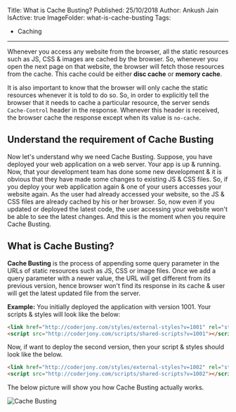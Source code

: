 Title: What is Cache Busting?
Published: 25/10/2018
Author: Ankush Jain
IsActive: true
ImageFolder: what-is-cache-busting
Tags:
  - Caching
---
Whenever you access any website from the browser, all the static resources such as JS, CSS & images are cached by the browser. So, whenever you open the next page on that website, the browser will fetch those resources from the cache. This cache could be either **disc cache** or **memory cache**.

It is also important to know that the browser will only cache the static resources whenever it is told to do so. So, in order to explicitly tell the browser that it needs to cache a particular resource, the server sends `Cache-Control` header in the response. Whenever this header is received, the browser cache the response except when its value is `no-cache`. 

## Understand the requirement of Cache Busting
Now let's understand why we need Cache Busting. Suppose, you have deployed your web application on a web server. Your app is up & running. Now, that your development team has done some new development & it is obvious that they have made some changes to existing JS & CSS files. So, if you deploy your web application again & one of your users accesses your website again. As the user had already accessed your website, so the JS & CSS files are already cached by his or her browser. So, now even if you updated or deployed the latest code, the user accessing your website won't be able to see the latest changes. And this is the moment when you require Cache Busting.

## What is Cache Busting?

**Cache Busting** is the process of appending some query parameter in the URLs of static resources such as JS, CSS or image files. Once we add a query parameter with a newer value, the URL will get different from its previous version, hence browser won't find its response in its cache & user will get the latest updated file from the server. 

**Example:** You initially deployed the application with version 1001. Your scripts & styles will look like the below:

```html
<link href="http://coderjony.com/styles/external-styles?v=1001" rel="stylesheet"/>
<script src="http://coderjony.com/scripts/shared-scripts?v=1001"></script>
```

Now, if want to deploy the second version, then your script & styles should look like the below.
```html
<link href="http://coderjony.com/styles/external-styles?v=1002" rel="stylesheet"/>
<script src="http://coderjony.com/scripts/shared-scripts?v=1002"></script>
```

The below picture will show you how Cache Busting actually works.

![Cache Busting](/img/blogs/what-is-cache-busting/what-is-cache-busting.png)
